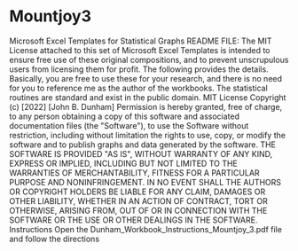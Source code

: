 # Mountjoy3
Microsoft Excel Templates for Statistical Graphs
README FILE:
The MIT License attached to this set of Microsoft Excel Templates is intended to ensure free use of these original compositions, and to prevent unscrupulous users from licensing them for profit. The following provides the details. Basically, you are free to use these for your research, and there is no need for you to reference me as the author of the workbooks. The statistical routines are standard and exist in the public domain.
MIT License
Copyright (c) [2022] [John B. Dunham]
Permission is hereby granted, free of charge, to any person obtaining a copy of this software and associated documentation files (the "Software"), to use the Software without restriction, including without limitation the rights to use, copy, or modify the software and to publish graphs and data generated by the software.
THE SOFTWARE IS PROVIDED "AS IS", WITHOUT WARRANTY OF ANY KIND, EXPRESS OR IMPLIED, INCLUDING BUT NOT LIMITED TO THE WARRANTIES OF MERCHANTABILITY, FITNESS FOR A PARTICULAR PURPOSE AND NONINFRINGEMENT. IN NO EVENT SHALL THE AUTHORS OR COPYRIGHT HOLDERS BE LIABLE FOR ANY CLAIM, DAMAGES OR OTHER LIABILITY, WHETHER IN AN ACTION OF CONTRACT, TORT OR OTHERWISE, ARISING FROM, OUT OF OR IN CONNECTION WITH THE SOFTWARE OR THE USE OR OTHER DEALINGS IN THE SOFTWARE.
Instructions
Open the Dunham_Workbook_Instructions_Mountjoy_3.pdf file and follow the directions
